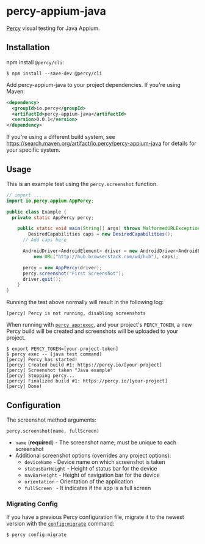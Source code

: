 # percy-appium-java

[Percy](https://percy.io) visual testing for Java Appium.

## Installation

npm install `@percy/cli`:

```sh-session
$ npm install --save-dev @percy/cli
```

Add percy-appium-java to your project dependencies. If you're using Maven:

``` xml
<dependency>
  <groupId>io.percy</groupId>
  <artifactId>percy-appium-java</artifactId>
  <version>0.0.1</version>
</dependency>
```

If you're using a different build system, see https://search.maven.org/artifact/io.percy/percy-appium-java for details for your specific system.

## Usage

This is an example test using the `percy.screenshot` function.

``` java
// import ...
import io.percy.appium.AppPercy;

public class Example {
  private static AppPercy percy;

	public static void main(String[] args) throws MalformedURLException, InterruptedException {
    	DesiredCapabilities caps = new DesiredCapabilities();
      // Add caps here

      AndroidDriver<AndroidElement> driver = new AndroidDriver<AndroidElement>(
          new URL("http://hub.browserstack.com/wd/hub"), caps);

      percy = new AppPercy(driver);
      percy.screenshot("First Screenshot");
      driver.quit();
	}
}
```

Running the test above normally will result in the following log:

```sh-session
[percy] Percy is not running, disabling screenshots
```

When running with [`percy
app:exec`](https://github.com/percy/cli/tree/master/packages/cli-app#percy-appexec), and your project's
`PERCY_TOKEN`, a new Percy build will be created and screenshots will be uploaded to your project.

```sh-session
$ export PERCY_TOKEN=[your-project-token]
$ percy exec -- [java test command]
[percy] Percy has started!
[percy] Created build #1: https://percy.io/[your-project]
[percy] Screenshot taken "Java example"
[percy] Stopping percy...
[percy] Finalized build #1: https://percy.io/[your-project]
[percy] Done!
```

## Configuration

The screenshot method arguments:

`percy.screenshot(name, fullScreen)`

- `name` (**required**) - The screenshot name; must be unique to each screenshot
- Additional screenshot options (overrides any project options):
  - `deviceName` - Device name on which screenshot is taken
  - `statusBarHeight` - Height of status bar for the device
  - `navBarHeight` - Height of navigation bar for the device
  - `orientation`  - Orientation of the application
  - `fullScreen ` - It indicates if the app is a full screen

### Migrating Config

If you have a previous Percy configuration file, migrate it to the newest version with the
[`config:migrate`](https://github.com/percy/cli/tree/master/packages/cli-config#percy-configmigrate-filepath-output) command:

```sh-session
$ percy config:migrate
```
